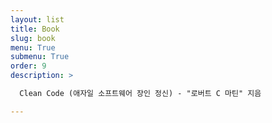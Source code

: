 ```yaml
---
layout: list
title: Book
slug: book
menu: True
submenu: True
order: 9
description: >

  Clean Code (애자일 소프트웨어 장인 정신) - "로버트 C 마틴" 지음

---
```

